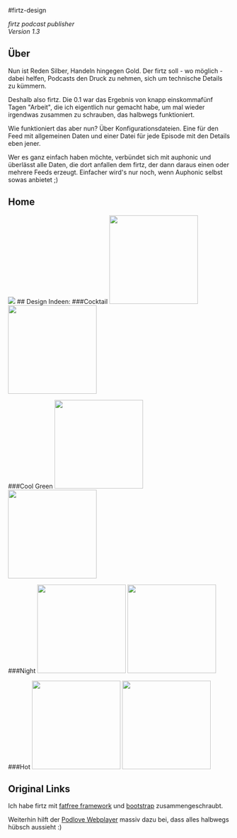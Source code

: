 #firtz-design


*firtz podcast publisher*  
*Version 1.3*

## Über

Nun ist Reden Silber, Handeln hingegen Gold. Der firtz soll - wo möglich - dabei helfen, Podcasts den Druck zu nehmen, sich um technische Details zu kümmern.

Deshalb also firtz. Die 0.1 war das Ergebnis von knapp einskommafünf Tagen "Arbeit", die ich eigentlich nur gemacht habe, um mal wieder irgendwas zusammen zu schrauben, das halbwegs funktioniert.

Wie funktioniert das aber nun? Über Konfigurationsdateien. Eine für den Feed mit allgemeinen Daten und einer Datei für jede Episode mit den Details eben jener.

Wer es ganz einfach haben möchte, verbündet sich mit auphonic und überlässt alle Daten, die dort anfallen dem firtz, der dann daraus einen oder mehrere Feeds erzeugt. Einfacher wird's nur noch, wenn Auphonic selbst sowas anbietet ;)


## Home
<img src="https://raw.github.com/McCouman/firtz-designs/master/screenshot-1.png">
## Design Indeen:
###Cocktail
<img style="width:200px;" src="https://raw.github.com/McCouman/firtz-designs/master/Cocktail.png">
<img style="width:200px;" src="https://raw.github.com/McCouman/firtz-designs/master/Cocktail-Archiv.png">

###Cool Green
<img style="width:200px;" src="https://raw.github.com/McCouman/firtz-designs/master/CoolGreen.png">
<img style="width:200px;" src="https://raw.github.com/McCouman/firtz-designs/master/CoolGreen-Archiv.png">

###Night
<img style="width:200px;" src="https://raw.github.com/McCouman/firtz-designs/master/Night.png">
<img style="width:200px;" src="https://raw.github.com/McCouman/firtz-designs/master/Night-Archiv.png">

###Hot
<img style="width:200px;" src="https://raw.github.com/McCouman/firtz-designs/master/RedHot.png">
<img style="width:200px;" src="https://raw.github.com/McCouman/firtz-designs/master/RedHot-Archiv.png">

## Original Links

Ich habe firtz mit [fatfree framework](https://github.com/bcosca/fatfree) und [bootstrap](http://twitter.github.com/bootstrap/) zusammengeschraubt.

Weiterhin hilft der [Podlove Webplayer](https://github.com/gerritvanaaken/podlove-web-player) massiv dazu bei, dass alles halbwegs hübsch aussieht :)

